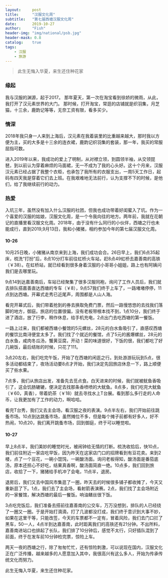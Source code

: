 ```yaml
---
layout:     post
title:      "汉服文化周"
subtitle:   "第七届西塘汉服文化周"
date:       2019-10-27
author:     "Fish"
header-img: "img/national/psb.jpg"
header-mask: 0.8
catalog:    true
tags:
    - 汉服
    - 旅游
---
```


> 此生无悔入华夏，来生还住种花家

### 缘起
我与汉服的渊源，起于2017。
那年夏天，第一次在淘宝看到徐娇的微雨，从此，我打开了汉元素世界的大门。
那时候，打开淘宝，常逛的店铺就是织羽集，月芝猫，十三余，鹿韵记等等，无奈工资有限，看多买少。

### 情深
2018年我只身一人来到上海后，汉元素在我着装里的比重越来越大，那时我以方便为主，买的大多是十三余的连衣裙，鹿韵记织羽集的套装，那一年，我买的常服屈指可数。

进入2019年以来，我成功的爱上了明制，从对襟立领，到圆领半袖，从交领琵琶，到以前认为穿着麻烦的马面裙，无一不成为了我的心头好。这十个月来，汉服汉元素已经占据了我整个衣柜，也承包了我所有的衣服支出，一周5天工作日，起码有四天我是穿着它们去上班。在我艰难地无法前行，认为支撑不下的时候，是他们，给了我继续前行的动力。

### 热爱
入坑三年，虽然没有加入什么汉服的社团，但我也成功带着好闺蜜入了坑。作为一个喜爱的汉服的姑娘，汉服文化周，是一个令我向往的地方。两年前，我就在花朝记的直播里看汉服文化周。2018年，由于没有什么同行的小伙伴，西塘之行也未能成行，直到2019,9月13日，我和小猪猪，相约参加今年的第七届汉服文化周。

#### 10-26
10月25日晚，小猪猪从南京来到上海，我们成功会合。26日早上，我们6点35起床，梳洗“打扮”后，8点10分打车前往虹桥火车站，赶8点49虹桥去嘉善南的高铁（￥38）。在虹桥站，就已经看到很多身着汉服的小哥哥小姐姐，路上也有阿姨问我们是去哪里玩。

9点14到达嘉善南后，车站已经聚集了很多汉服同袍，询问了工作人员后，我们就去排队搭嘉善直达西塘的专车（￥8），9点57我们终于上车了，一路堵堵停停，11点到达西塘。开幕式走秀已近尾声，周围都是人山人海。

看完开幕式后，我们带着抢到的券去换取免费门票，然后一路慢悠悠的去找我们落脚的地方，御庭。旅店的位置很偏，没有老板带根本找不到，1点10分，我们终于进了酒店，放了行李，稍作休息，给手机充电，2点出门去吃西塘的第一餐饭。

一路上过来，我们都被西塘小餐馆的5元螺丝，28元的白水鱼吸引了，直感叹西塘的餐饮比南浔便宜太多了。我们找了个就近的餐馆，点了5元的酱爆螺丝，28元的白水鱼，咸肉冬瓜汤，蟹黄豆腐，开动！菜的味道很好，下饭的很，我们都吃了好几碗饭，最后结账的时候，只花了111。

3点20左右，我们吃完午饭，开始了在西塘的闲逛之行。到处游游玩玩到5点，很多活动都结束了，夜场活动要8点才开始，我们决定先回旅店休息一下，路上顺便买了些水果。

7点多，我们从旅店出发，准备先去觅点食。白天进来的时候，我们就被鱿鱼香吸引了，这会饥肠辘辘，便决定去找那条香喷喷的大鱿鱼。8点多，我们吃完大鱿鱼（￥60，真香），带着奶茶（￥18）就去寻找水上T台展。看到那么多行走的人命币，让我更加有了工作的动力，啊哈哈。

看完T台秀，我们又去主会场，看汉服之夜的表演。9点半左右，我们开始前往跳蚤市场。10点到达跳蚤市场，虽然摊位不多，但是每个摊子前都有好多人，好不热闹，10点20，我们离开跳蚤市场，回到御庭，终于可以睡觉啦。

#### 10-27
早上8点半，我们美妙的睡觉时光，被闹钟给无情的打断。梳洗收拾后，快10点，我们前往附近一家店吃早饭，因为昨天在这家店门口的招牌看到有豆花卖。来到2楼，点了一个豆花，一碗小馄饨，一碗酸汤面。询问老板得知，酸汤面是番茄底汤，原本还担心不好吃，结果真香啊，酸汤面简直一绝。10点多，我们回到旅店，收拾了一下，猪猪给手机冲了会电，11点半，退房。

退房后，我们又去中国风市集逛了一圈，昨天去的时候很多铺子都收摊了，今天又重新逛了下。1点，我们去了主会场，看射箭表演赛。2点，我们找了主会场附近的一家餐馆，解决西塘的最后一餐饭。响油鳝丝很下饭。

3点吃完饭后，我们准备去搭前往嘉善南的公交车，万万没想到，排队的人已经绕了一圈又一圈。于是开始打滴滴，打了几波都没打成，我们终于意识到大事不妙，如果在这里干等，只能改签，今天的车票都不一定有，冒着风险，我们去门口拦了黑车，50一人，4点半到达嘉善南，此时距离我们的高铁还有21分钟。不出所料，嘉善南进站口也排起了长队，我们排了10分钟后，感觉不太行，只好插队混到了前面，终于在发车前10分钟检完票，惊险上车。

两天一夜的西塘之行，除了匆匆忙忙，还有惊险刺激，可以说现在国内，汉服文化正在广泛传播，越来越多的人愿意加入其中，我很高兴有这么多人，开始为传承传统文化而努力。

此生无悔入华夏，来生还住种花家。



